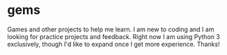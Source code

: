 # gems
Games and other projects to help me learn.
I am new to coding and I am looking for practice projects and feedback.  Right now I am using Python 3 exclusively, though I'd like to expand once I get more experience.  Thanks!
